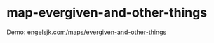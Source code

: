 # map-evergiven-and-other-things

Demo: [engelsjk.com/maps/evergiven-and-other-things](https://engelsjk.com/maps/evergiven-and-other-things/#16/30.017144/32.57997)
